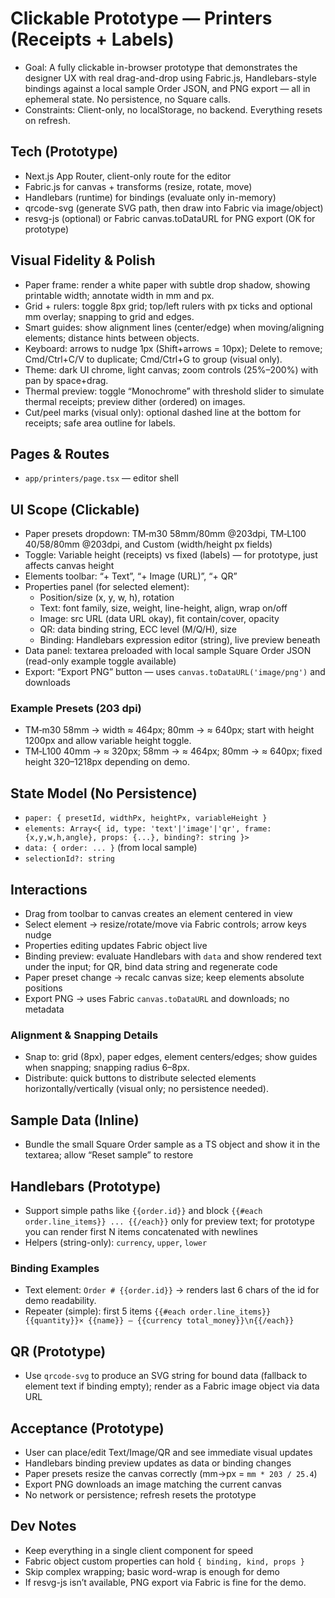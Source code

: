 # Clickable Prototype — Printers (Receipts + Labels)

- Goal: A fully clickable in-browser prototype that demonstrates the designer UX with real drag-and-drop using Fabric.js, Handlebars-style bindings against a local sample Order JSON, and PNG export — all in ephemeral state. No persistence, no Square calls.
- Constraints: Client-only, no localStorage, no backend. Everything resets on refresh.

## Tech (Prototype)
- Next.js App Router, client-only route for the editor
- Fabric.js for canvas + transforms (resize, rotate, move)
- Handlebars (runtime) for bindings (evaluate only in-memory)
- qrcode-svg (generate SVG path, then draw into Fabric via image/object)
- resvg-js (optional) or Fabric canvas.toDataURL for PNG export (OK for prototype)

## Visual Fidelity & Polish
- Paper frame: render a white paper with subtle drop shadow, showing printable width; annotate width in mm and px.
- Grid + rulers: toggle 8px grid; top/left rulers with px ticks and optional mm overlay; snapping to grid and edges.
- Smart guides: show alignment lines (center/edge) when moving/aligning elements; distance hints between objects.
- Keyboard: arrows to nudge 1px (Shift+arrows = 10px); Delete to remove; Cmd/Ctrl+C/V to duplicate; Cmd/Ctrl+G to group (visual only).
- Theme: dark UI chrome, light canvas; zoom controls (25%–200%) with pan by space+drag.
- Thermal preview: toggle “Monochrome” with threshold slider to simulate thermal receipts; preview dither (ordered) on images.
- Cut/peel marks (visual only): optional dashed line at the bottom for receipts; safe area outline for labels.

## Pages & Routes
- `app/printers/page.tsx` — editor shell

## UI Scope (Clickable)
- Paper presets dropdown: TM‑m30 58mm/80mm @203dpi, TM‑L100 40/58/80mm @203dpi, and Custom (width/height px fields)
- Toggle: Variable height (receipts) vs fixed (labels) — for prototype, just affects canvas height
- Elements toolbar: “+ Text”, “+ Image (URL)”, “+ QR”
- Properties panel (for selected element):
  - Position/size (x, y, w, h), rotation
  - Text: font family, size, weight, line-height, align, wrap on/off
  - Image: src URL (data URL okay), fit contain/cover, opacity
  - QR: data binding string, ECC level (M/Q/H), size
  - Binding: Handlebars expression editor (string), live preview beneath
- Data panel: textarea preloaded with local sample Square Order JSON (read-only example toggle available)
- Export: “Export PNG” button — uses `canvas.toDataURL('image/png')` and downloads

### Example Presets (203 dpi)
- TM‑m30 58mm → width ≈ 464px; 80mm → ≈ 640px; start with height 1200px and allow variable height toggle.
- TM‑L100 40mm → ≈ 320px; 58mm → ≈ 464px; 80mm → ≈ 640px; fixed height 320–1218px depending on demo.

## State Model (No Persistence)
- `paper: { presetId, widthPx, heightPx, variableHeight }`
- `elements: Array<{ id, type: 'text'|'image'|'qr', frame: {x,y,w,h,angle}, props: {...}, binding?: string }>`
- `data: { order: ... }` (from local sample)
- `selectionId?: string`

## Interactions
- Drag from toolbar to canvas creates an element centered in view
- Select element → resize/rotate/move via Fabric controls; arrow keys nudge
- Properties editing updates Fabric object live
- Binding preview: evaluate Handlebars with `data` and show rendered text under the input; for QR, bind data string and regenerate code
- Paper preset change → recalc canvas size; keep elements absolute positions
- Export PNG → uses Fabric `canvas.toDataURL` and downloads; no metadata

### Alignment & Snapping Details
- Snap to: grid (8px), paper edges, element centers/edges; show guides when snapping; snapping radius 6–8px.
- Distribute: quick buttons to distribute selected elements horizontally/vertically (visual only; no persistence needed).

## Sample Data (Inline)
- Bundle the small Square Order sample as a TS object and show it in the textarea; allow “Reset sample” to restore

## Handlebars (Prototype)
- Support simple paths like `{{order.id}}` and block `{{#each order.line_items}} ... {{/each}}` only for preview text; for prototype you can render first N items concatenated with newlines
- Helpers (string-only): `currency`, `upper`, `lower`

### Binding Examples
- Text element: `Order # {{order.id}}` → renders last 6 chars of the id for demo readability.
- Repeater (simple): first 5 items `{{#each order.line_items}} {{quantity}}× {{name}} — {{currency total_money}}\n{{/each}}`

## QR (Prototype)
- Use `qrcode-svg` to produce an SVG string for bound data (fallback to element text if binding empty); render as a Fabric image object via data URL

## Acceptance (Prototype)
- User can place/edit Text/Image/QR and see immediate visual updates
- Handlebars binding preview updates as data or binding changes
- Paper presets resize the canvas correctly (mm→px = `mm * 203 / 25.4`)
- Export PNG downloads an image matching the current canvas
- No network or persistence; refresh resets the prototype

## Dev Notes
- Keep everything in a single client component for speed
- Fabric object custom properties can hold `{ binding, kind, props }`
- Skip complex wrapping; basic word-wrap is enough for demo
 - If resvg-js isn’t available, PNG export via Fabric is fine for the demo.
